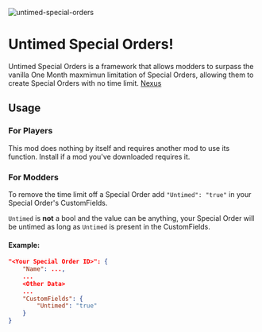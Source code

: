 ![untimed-special-orders](https://i.imgur.com/OOwROeR.png)
# Untimed Special Orders!


Untimed Special Orders is a framework that allows modders to surpass the vanilla One Month maxmimun limitation of Special Orders, allowing them to create Special Orders with no time limit.
[Nexus](https://www.nexusmods.com/stardewvalley/mods/26117)



## Usage

### For Players
This mod does nothing by itself and requires another mod to use its function. Install if a mod you've downloaded requires it.

### For Modders
 To remove the time limit off a Special Order add `"Untimed": "true"` in your Special Order's CustomFields.

`Untimed` is **not** a bool and the value can be anything, your Special Order will be untimed as long as `Untimed` is present in the CustomFields.
#### Example:
```json
"<Your Special Order ID>": {
    "Name": ...,
    ...
    <Other Data>
    ...
    "CustomFields": {
        "Untimed": "true"
    }
}
```
